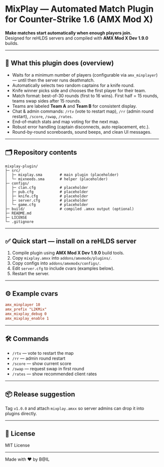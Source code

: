 # MixPlay — Automated Match Plugin for Counter-Strike 1.6 (AMX Mod X)

**Make matches start automatically when enough players join.**  
Designed for reHLDS servers and compiled with **AMX Mod X Dev 1.9.0** builds.

---

## 🔧 What this plugin does (overview)
- Waits for a minimum number of players (configurable via `amx_minplayer`) — until then the server runs deathmatch.
- Automatically selects two random captains for a knife round.
- Knife winner picks side and chooses the first player for their team.
- Match format: best-of-30 rounds (first to 16 wins). First half = 15 rounds, teams swap sides after 15 rounds.
- Teams are labeled **Team A** and **Team B** for consistent display.
- Chat & admin commands: `/rtv` (vote to restart map), `/rr` (admin round restart), `/score`, `/swap`, `/rates`.
- End-of-match stats and map voting for the next map.
- Robust error handling (captain disconnects, auto replacement, etc.).
- Round-by-round scoreboards, sound beeps, and clean UI messages.

---

## 🗂️ Repository contents
```
mixplay-plugin/
├─ src/
│  ├─ mixplay.sma        # main plugin (placeholder)
│  └─ mixneeds.sma       # helper (placeholder)
├─ configs/
│  ├─ clan.cfg           # placeholder
│  ├─ pub.cfg            # placeholder
│  ├─ knife.cfg          # placeholder
│  ├─ server.cfg         # placeholder
│  └─ game.cfg           # placeholder
├─ build/                # compiled .amxx output (optional)
├─ README.md
├─ LICENSE
└─ .gitignore
```

---

## ✅ Quick start — install on a reHLDS server
1. Compile plugin using **AMX Mod X Dev 1.9.0** build tools.
2. Copy `mixplay.amxx` into `addons/amxmodx/plugins/`.
3. Copy configs into `addons/amxmodx/configs/`.
4. Edit `server.cfg` to include cvars (examples below).
5. Restart the server.

---

## ⚙️ Example cvars
```cfg
amx_minplayer 10
amx_prefix "L2KMix"
amx_mixplay_debug 0
amx_mixplay_enable 1
```

---

## 🛠️ Commands
- `/rtv` — vote to restart the map
- `/rr` — admin round restart
- `/score` — show current score
- `/swap` — request swap in first round
- `/rates` — show recommended client rates

---

## 📦 Release suggestion
Tag `v1.0.0` and attach `mixplay.amxx` so server admins can drop it into plugins directly.

---

## 📝 License
MIT License

---
Made with ❤️ by B@IL
